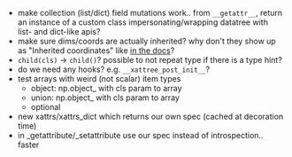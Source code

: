 - make collection (list/dict) field mutations work.. from `__getattr__`, return an instance of a custom class impersonating/wrapping datatree with list- and dict-like apis?
- make sure dims/coords are actually inherited? why don't they show up as "Inherited coordinates" like [in the docs](https://docs.xarray.dev/en/stable/user-guide/hierarchical-data.html#coordinate-inheritance)?
- `child(cls)` -> `child()`? possible to not repeat type if there is a type hint?
- do we need any hooks? e.g. `__xattree_post_init__`?
- test arrays with weird (not scalar) item types 
    - object: np.object_ with cls param to array
    - union: np.object_ with cls param to array
    - optional
- new xattrs/xattrs_dict which returns our own spec (cached at decoration time)
- in _getattribute/_setattribute use our spec instead of introspection.. faster
